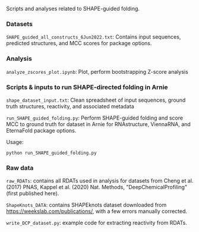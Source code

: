 Scripts and analyses related to SHAPE-guided folding.

### Datasets

`SHAPE_guided_all_constructs_6Jun2022.txt`: Contains input sequences, predicted structures, and MCC scores for package options.

### Analysis

`analyze_zscores_plot.ipynb`: Plot, perform bootstrapping Z-score analysis

### Scripts & inputs to run SHAPE-directed folding in Arnie

`shape_dataset_input.txt`: Clean spreadsheet of input sequences, ground truth structures, reactivity, and associated metadata

`run_SHAPE_guided_folding.py`: Perform SHAPE-guided folding and score MCC to ground truth for dataset in Arnie for RNAstructure, ViennaRNA, and EternaFold package options.

Usage: 
```
python run_SHAPE_guided_folding.py
```

### Raw data

`raw_RDATs`: contains all RDATs used in analysis for datasets from Cheng et al. (2017) PNAS, Kappel et al. (2020) Nat. Methods, "DeepChemicalProfiling" (first published here).

`ShapeKnots_DATA`: contains SHAPEknots dataset downloaded from https://weekslab.com/publications/, with a few errors manually corrected.

`write_DCP_dataset.py`: example code for extracting reactivity from RDATs.
